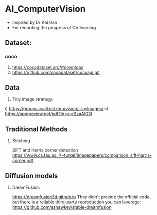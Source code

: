 # AI_ComputerVision

- Inspired by Dr Kai Han
- For recording the progress of CV learning

## Dataset:

### coco
1. https://cocodataset.org/#download
2. https://github.com/cocodataset/cocoapi.git


## Data
1. Tiny image strategy:

  i) https://groups.csail.mit.edu/vision/TinyImages/
  ii) https://openreview.net/pdf?id=s-e2zaAlG3I

## Traditional Methods

1. Stitching

    SIFT and Harris corner detection
    https://www.cs.tau.ac.il/~turkel/imagepapers/comparison_sift-harris-corner.pdf

## Diffusion models

1. DreamFusion:

    https://dreamfusion3d.github.io
    They didn't provide the official code, but there is a reliable third-party reproduction you can leverage:
    https://github.com/ashawkey/stable-dreamfusion
